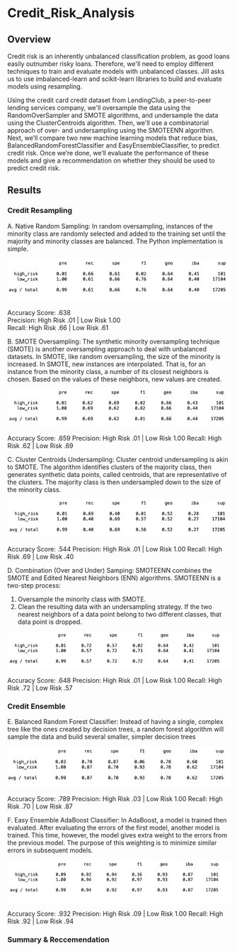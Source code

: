 # Credit_Risk_Analysis
## Overview
Credit risk is an inherently unbalanced classification problem, as good loans easily outnumber risky loans. Therefore, we'll need to employ different techniques to train and evaluate models with unbalanced classes. Jill asks us to use imbalanced-learn and scikit-learn libraries to build and evaluate models using resampling.

Using the credit card credit dataset from LendingClub, a peer-to-peer lending services company, we'll oversample the data using the RandomOverSampler and SMOTE algorithms, and undersample the data using the ClusterCentroids algorithm. Then, we'll use a combinatorial approach of over- and undersampling using the SMOTEENN algorithm. Next, we’ll compare two new machine learning models that reduce bias, BalancedRandomForestClassifier and EasyEnsembleClassifier, to predict credit risk. Once we’re done, we’ll evaluate the performance of these models and give a recommendation on whether they should be used to predict credit risk.

## Results
### Credit Resampling 
A. Native Random Sampling: In random oversampling, instances of the minority class are randomly selected and added to the training set until the majority and minority classes are balanced. The Python implementation is simple. 

![Nativ_Random_Sampling](https://github.com/cfusco77/Credit_Risk_Analysis/blob/main/Resources/Native_Random_Oversampling.png) 

Accuracy Score: .638 \
Precision: High Risk .01 | Low Risk 1.00 \
Recall: High Risk .66 | Low Risk .61 

B. SMOTE Oversampling: The synthetic minority oversampling technique (SMOTE) is another oversampling approach to deal with unbalanced datasets. In SMOTE, like random oversampling, the size of the minority is increased. In SMOTE, new instances are interpolated. That is, for an instance from the minority class, a number of its closest neighbors is chosen. Based on the values of these neighbors, new values are created.

![Smote_Oversampling](https://github.com/cfusco77/Credit_Risk_Analysis/blob/main/Resources/SMOTE_oversampling.png)

Accuracy Score: .659
Precision: High Risk .01 | Low Risk 1.00
Recall: High Risk .62 | Low Risk .69

C. Cluster Centroids Undersampling: Cluster centroid undersampling is akin to SMOTE. The algorithm identifies clusters of the majority class, then generates synthetic data points, called centroids, that are representative of the clusters. The majority class is then undersampled down to the size of the minority class.

![Cluster_Centroids](https://github.com/cfusco77/Credit_Risk_Analysis/blob/main/Resources/Cluster_Centroids.png) 


Accuracy Score: .544
Precision: High Risk .01 | Low Risk 1.00
Recall: High Risk .69 | Low Risk .40

D. Combination (Over and Under) Samping: SMOTEENN combines the SMOTE and Edited Nearest Neighbors (ENN) algorithms. SMOTEENN is a two-step process:
1. Oversample the minority class with SMOTE.
2. Clean the resulting data with an undersampling strategy. If the two nearest neighbors of a data point belong to two different classes, that data point is dropped.


![Combo_Sampling](https://github.com/cfusco77/Credit_Risk_Analysis/blob/main/Resources/combo_(over_under)_samping.png)

Accuracy Score: .648
Precision: High Risk .01 | Low Risk 1.00
Recall: High Risk .72 | Low Risk .57

### Credit Ensemble 
E. Balanced Random Forest Classifier: Instead of having a single, complex tree like the ones created by decision trees, a random forest algorithm will sample the data and build several smaller, simpler decision trees

![Balanced_Random_Forest](https://github.com/cfusco77/Credit_Risk_Analysis/blob/main/Resources/Balanced_Random_Forest.png)

Accuracy Score: .789
Precision: High Risk .03 | Low Risk 1.00
Recall: High Risk .70 | Low Risk .87

F. Easy Ensemble AdaBoost Classifier: In AdaBoost, a model is trained then evaluated. After evaluating the errors of the first model, another model is trained. This time, however, the model gives extra weight to the errors from the previous model. The purpose of this weighting is to minimize similar errors in subsequent models.

![Easy_Ensemble](https://github.com/cfusco77/Credit_Risk_Analysis/blob/main/Resources/Eady_Ensemble_adaBoost.png)

Accuracy Score: .932
Precision: High Risk .09 | Low Risk 1.00
Recall: High Risk .92 | Low Risk .94

### Summary & Reccemendation 

